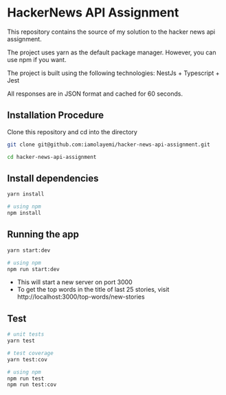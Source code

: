 # HackerNews API Assignment

This repository contains the source of my solution to the hacker news api assignment.

The project uses yarn as the default package manager. However, you can use npm if you want.

The project is built using the following technologies: NestJs + Typescript + Jest

All responses are in JSON format and cached for 60 seconds.

## Installation Procedure
Clone this repository and cd into the directory
```bash
git clone git@github.com:iamolayemi/hacker-news-api-assignment.git

cd hacker-news-api-assignment
```

## Install dependencies
```bash
yarn install 

# using npm
npm install
```

## Running the app
```bash
yarn start:dev

# using npm
npm run start:dev
```
- This will start a new server on port 3000
- To get the top words in the title of last 25 stories, visit http://localhost:3000/top-words/new-stories

## Test

```bash
# unit tests
yarn test

# test coverage
yarn test:cov

# using npm
npm run test
npm run test:cov
```

